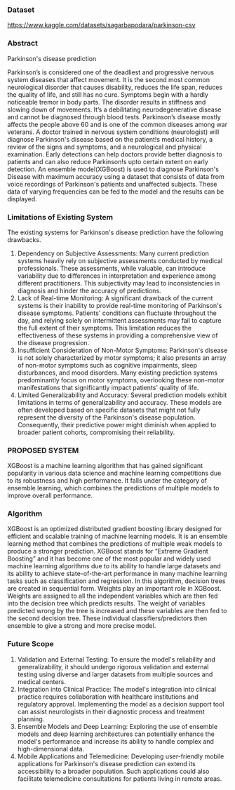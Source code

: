 ### Dataset
https://www.kaggle.com/datasets/sagarbapodara/parkinson-csv

### Abstract
Parkinson's disease prediction

Parkinson’s is considered one of the deadliest and progressive nervous system diseases that affect movement. It is the second most common neurological disorder that causes disability, reduces the life span, reduces the quality of life, and still has no cure. Symptoms begin with a hardly noticeable tremor in body parts. The disorder results in stiffness and slowing down of movements. It’s a debilitating neurodegenerative disease and cannot be diagnosed through blood tests. Parkinson’s disease mostly affects the people above 60 and is one of the common diseases among war veterans.
A doctor trained in nervous system conditions (neurologist) will diagnose Parkinson's disease based on the patient!s medical history, a review of the signs and symptoms, and a neurological and physical examination. Early detections can help doctors provide better diagnosis to patients and can also reduce Parkinson!s upto certain extent on early detection.
An ensemble model(XGBoost) is used to diagnose Parkinson's Disease with maximum accuracy using a dataset that consists of data from voice recordings of Parkinson's patients and unaffected subjects. These data of varying frequencies can be fed to the model and the results can be displayed.

### Limitations of Existing System

The existing systems for Parkinson's disease prediction have the following drawbacks.
1. Dependency on Subjective Assessments:
Many current prediction systems heavily rely on subjective assessments conducted by medical professionals. These assessments, while valuable, can introduce variability due to differences in interpretation and experience among different practitioners. This subjectivity may lead to inconsistencies in diagnosis and hinder the accuracy of predictions.
2. Lack of Real-time Monitoring:
A significant drawback of the current systems is their inability to provide real-time monitoring of Parkinson's disease symptoms. Patients' conditions can fluctuate throughout the day, and relying solely on intermittent assessments may fail to capture the full extent of their symptoms. This limitation reduces the effectiveness of these systems in providing a comprehensive view of the disease progression.
3. Insufficient Consideration of Non-Motor Symptoms:
Parkinson's disease is not solely characterized by motor symptoms; it also presents an array of non-motor symptoms such as cognitive impairments, sleep disturbances, and mood disorders. Many existing prediction systems predominantly focus on motor symptoms, overlooking these non-motor manifestations that significantly impact patients' quality of life.
4. Limited Generalizability and Accuracy:
Several prediction models exhibit limitations in terms of generalizability and accuracy. These models are often developed based on specific datasets that might not fully represent the diversity of the Parkinson's disease population. Consequently, their predictive power might diminish when applied to broader patient cohorts, compromising their reliability.

### PROPOSED SYSTEM
XGBoost is a machine learning algorithm that has gained significant popularity in various data science and machine learning competitions due to its robustness and high performance. It falls under the category of ensemble learning, which combines the predictions of multiple models to improve overall performance.

### Algorithm
XGBoost is an optimized distributed gradient boosting library designed for efficient and scalable training of machine learning models. It is an ensemble learning method that combines the predictions of multiple weak models to produce a stronger prediction. XGBoost stands for “Extreme Gradient Boosting” and it has become one of the most popular and widely used machine learning algorithms due to its ability to handle large datasets and its ability to achieve state-of-the-art performance in many machine learning tasks such as classification and regression.
In this algorithm, decision trees are created in sequential form. Weights play an important role in XGBoost. Weights are assigned to all the independent variables which are then fed into the decision tree which predicts results. The weight of variables predicted wrong by the tree is increased and these variables are then fed to the second decision tree. These individual classifiers/predictors then ensemble to give a strong and more precise model.

### Future Scope

1. Validation and External Testing: To ensure the model's reliability and generalizability, it should undergo rigorous validation and external testing using diverse and larger datasets from multiple sources and medical centers.
2. Integration into Clinical Practice: The model's integration into clinical practice requires collaboration with healthcare institutions and regulatory approval. Implementing the model as a decision support tool can assist neurologists in their diagnostic process and treatment planning.
3. Ensemble Models and Deep Learning: Exploring the use of ensemble models and deep learning architectures can potentially enhance the model's performance and increase its ability to handle complex and high-dimensional data.
4. Mobile Applications and Telemedicine: Developing user-friendly mobile applications for Parkinson's disease prediction can extend its accessibility to a broader population. Such applications could also facilitate telemedicine consultations for patients living in remote areas.


